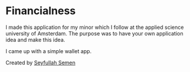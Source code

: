 # Financialness

I made this application for my minor which I follow at the applied science university of Amsterdam. The purpose was to have your own application idea and make this idea. 

I came up with a simple wallet app.

Created by [Seyfullah Semen](https://seyfullah.centcube.nl/ "Visite kaartje Seyfullah Semen") 
